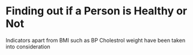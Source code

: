 # Finding out if a Person is Healthy or Not
Indicators apart from BMI such as BP Cholestrol weight have been taken into consideration
